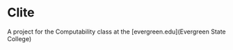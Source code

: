 Clite
=====

A project for the Computability class at the [evergreen.edu](Evergreen State College)


